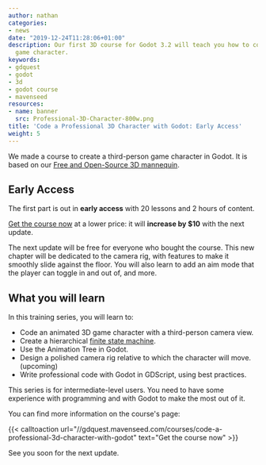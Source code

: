 ```yaml
---
author: nathan
categories:
- news
date: "2019-12-24T11:28:06+01:00"
description: Our first 3D course for Godot 3.2 will teach you how to code a professional
  game character.
keywords:
- gdquest
- godot
- 3d
- godot course
- mavenseed
resources:
- name: banner
  src: Professional-3D-Character-800w.png
title: 'Code a Professional 3D Character with Godot: Early Access'
weight: 5
---
```


We made a course to create a third-person game character in Godot. It is based on our [Free and Open-Source 3D mannequin](//github.com/GDQuest/godot-3d-mannequin).

## Early Access ##

The first part is out in **early access** with 20 lessons and 2 hours of content. 

[Get the course now](//gdquest.mavenseed.com/courses/code-a-professional-3d-character-with-godot) at a lower price: it will **increase by $10** with the next update.

The next update will be free for everyone who bought the course. This new chapter will be dedicated to the camera rig, with features to make it smoothly slide against the floor. You will also learn to add an aim mode that the player can toggle in and out of, and more.

## What you will learn ##

In this training series, you will learn to:

- Code an animated 3D game character with a third-person camera view.
- Create a hierarchical [finite state machine](//gameprogrammingpatterns.com/state.html).
- Use the Animation Tree in Godot.
- Design a polished camera rig relative to which the character will move. (upcoming)
- Write professional code with Godot in GDScript, using best practices.

This series is for intermediate-level users. You need to have some experience with programming and with Godot to make the most out of it.

You can find more information on the course's page:

{{< calltoaction url="//gdquest.mavenseed.com/courses/code-a-professional-3d-character-with-godot" text="Get the course now" >}}

See you soon for the next update.
